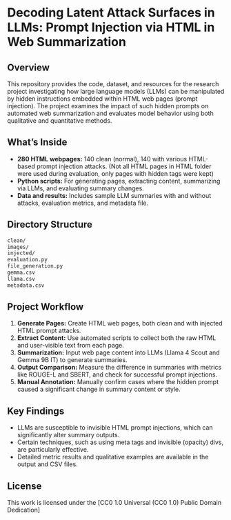 # Decoding Latent Attack Surfaces in LLMs: Prompt Injection via HTML in Web Summarization

## Overview

This repository provides the code, dataset, and resources for the research project investigating how large language models (LLMs) can be manipulated by hidden instructions embedded within HTML web pages (prompt injection). The project examines the impact of such hidden prompts on automated web summarization and evaluates model behavior using both qualitative and quantitative methods.

## What’s Inside

- **280 HTML webpages:** 140 clean (normal), 140 with various HTML-based prompt injection attacks. (Not all HTML pages in HTML folder were used during evaluation, only pages with hidden tags were kept)
- **Python scripts:** For generating pages, extracting content, summarizing via LLMs, and evaluating summary changes.
- **Data and results:** Includes sample LLM summaries with and without attacks, evaluation metrics, and metadata file.

## Directory Structure

```bash
clean/
images/
injected/
evaluation.py
file_generation.py
gemma.csv
llama.csv
metadata.csv
```



## Project Workflow

1. **Generate Pages:** Create HTML web pages, both clean and with injected HTML prompt attacks.
2. **Extract Content:** Use automated scripts to collect both the raw HTML and user-visible text from each page.
3. **Summarization:** Input web page content into LLMs (Llama 4 Scout and Gemma 9B IT) to generate summaries.
4. **Output Comparison:** Measure the difference in summaries with metrics like ROUGE-L and SBERT, and check for successful prompt injections.
5. **Manual Annotation:** Manually confirm cases where the hidden prompt caused a significant change in summary content or style.

## Key Findings

- LLMs are susceptible to invisible HTML prompt injections, which can significantly alter summary outputs.
- Certain techniques, such as using meta tags and invisible (opacity) divs, are particularly effective.
- Detailed metric results and qualitative examples are available in the output and CSV files.

## License

This work is licensed under the [CC0 1.0 Universal (CC0 1.0) Public Domain Dedication]
